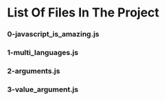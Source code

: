 # List Of Files In The Project

### 0-javascript_is_amazing.js

### 1-multi_languages.js

### 2-arguments.js

### 3-value_argument.js

###   
